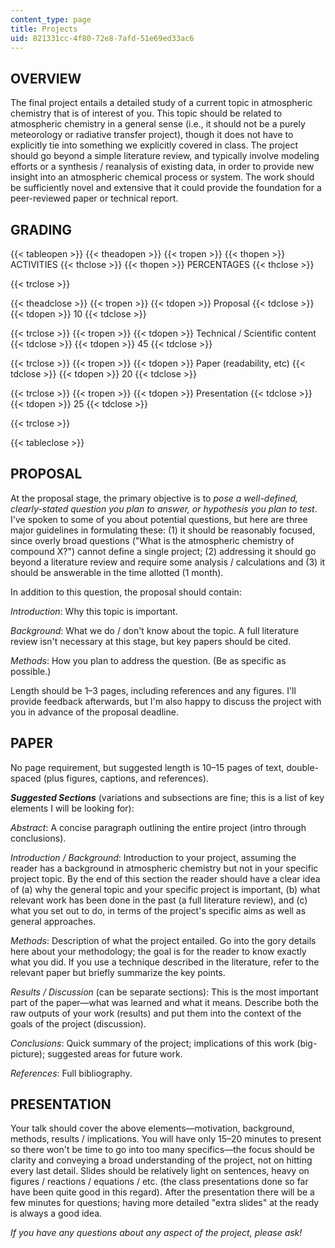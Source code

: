 ```yaml
---
content_type: page
title: Projects
uid: 821331cc-4f80-72e8-7afd-51e69ed33ac6
---
```


OVERVIEW
--------

The final project entails a detailed study of a current topic in atmospheric chemistry that is of interest of you. This topic should be related to atmospheric chemistry in a general sense (i.e., it should not be a purely meteorology or radiative transfer project), though it does not have to explicitly tie into something we explicitly covered in class. The project should go beyond a simple literature review, and typically involve modeling efforts or a synthesis / reanalysis of existing data, in order to provide new insight into an atmospheric chemical process or system. The work should be sufficiently novel and extensive that it could provide the foundation for a peer-reviewed paper or technical report.

GRADING
-------

{{< tableopen >}}
{{< theadopen >}}
{{< tropen >}}
{{< thopen >}}
ACTIVITIES
{{< thclose >}}
{{< thopen >}}
PERCENTAGES
{{< thclose >}}

{{< trclose >}}

{{< theadclose >}}
{{< tropen >}}
{{< tdopen >}}
Proposal
{{< tdclose >}}
{{< tdopen >}}
10
{{< tdclose >}}

{{< trclose >}}
{{< tropen >}}
{{< tdopen >}}
Technical / Scientific content
{{< tdclose >}}
{{< tdopen >}}
45
{{< tdclose >}}

{{< trclose >}}
{{< tropen >}}
{{< tdopen >}}
Paper (readability, etc)
{{< tdclose >}}
{{< tdopen >}}
20
{{< tdclose >}}

{{< trclose >}}
{{< tropen >}}
{{< tdopen >}}
Presentation
{{< tdclose >}}
{{< tdopen >}}
25
{{< tdclose >}}

{{< trclose >}}

{{< tableclose >}}

PROPOSAL
--------

At the proposal stage, the primary objective is to _pose a well-defined, clearly-stated question you plan to answer, or hypothesis you plan to test_. I've spoken to some of you about potential questions, but here are three major guidelines in formulating these: (1) it should be reasonably focused, since overly broad questions ("What is the atmospheric chemistry of compound X?") cannot define a single project; (2) addressing it should go beyond a literature review and require some analysis / calculations and (3) it should be answerable in the time allotted (1 month).

In addition to this question, the proposal should contain:

_Introduction_: Why this topic is important.

_Background_: What we do / don't know about the topic. A full literature review isn't necessary at this stage, but key papers should be cited.

_Methods_: How you plan to address the question. (Be as specific as possible.)

Length should be 1–3 pages, including references and any figures. I'll provide feedback afterwards, but I'm also happy to discuss the project with you in advance of the proposal deadline.

PAPER
-----

No page requirement, but suggested length is 10–15 pages of text, double-spaced (plus figures, captions, and references).

_**Suggested Sections**_ (variations and subsections are fine; this is a list of key elements I will be looking for):

_Abstract_: A concise paragraph outlining the entire project (intro through conclusions).

_Introduction / Background_: Introduction to your project, assuming the reader has a background in atmospheric chemistry but not in your specific project topic. By the end of this section the reader should have a clear idea of (a) why the general topic and your specific project is important, (b) what relevant work has been done in the past (a full literature review), and (c) what you set out to do, in terms of the project's specific aims as well as general approaches.

_Methods_: Description of what the project entailed. Go into the gory details here about your methodology; the goal is for the reader to know exactly what you did. If you use a technique described in the literature, refer to the relevant paper but briefly summarize the key points.

_Results / Discussion_ (can be separate sections): This is the most important part of the paper—what was learned and what it means. Describe both the raw outputs of your work (results) and put them into the context of the goals of the project (discussion).

_Conclusions_: Quick summary of the project; implications of this work (big-picture); suggested areas for future work.

_References_: Full bibliography.

PRESENTATION
------------

Your talk should cover the above elements—motivation, background, methods, results / implications. You will have only 15–20 minutes to present so there won't be time to go into too many specifics—the focus should be clarity and conveying a broad understanding of the project, not on hitting every last detail. Slides should be relatively light on sentences, heavy on figures / reactions / equations / etc. (the class presentations done so far have been quite good in this regard). After the presentation there will be a few minutes for questions; having more detailed "extra slides" at the ready is always a good idea.

_If you have any questions about any aspect of the project, please ask!_